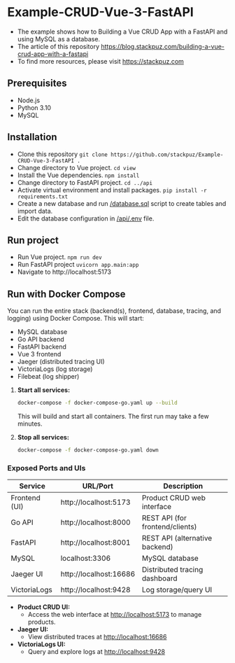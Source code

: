 # Example-CRUD-Vue-3-FastAPI
- The example shows how to Building a Vue CRUD App with a FastAPI and using MySQL as a database.
- The article of this repository https://blog.stackpuz.com/building-a-vue-crud-app-with-a-fastapi
- To find more resources, please visit https://stackpuz.com

## Prerequisites
- Node.js
- Python 3.10
- MySQL

## Installation
- Clone this repository `git clone https://github.com/stackpuz/Example-CRUD-Vue-3-FastAPI .`
- Change directory to Vue project. `cd view`
- Install the Vue dependencies. `npm install`
- Change directory to FastAPI project. `cd ../api`
- Activate virtual environment and install packages. `pip install -r requirements.txt`
- Create a new database and run [/database.sql](/database.sql) script to create tables and import data.
- Edit the database configuration in [/api/.env](/api/.env) file.

## Run project

- Run Vue project. `npm run dev`
- Run FastAPI project `uvicorn app.main:app`
- Navigate to http://localhost:5173

## Run with Docker Compose

You can run the entire stack (backend(s), frontend, database, tracing, and logging) using Docker Compose. This will start:
- MySQL database
- Go API backend
- FastAPI backend
- Vue 3 frontend
- Jaeger (distributed tracing UI)
- VictoriaLogs (log storage)
- Filebeat (log shipper)

1. **Start all services:**
   ```bash
   docker-compose -f docker-compose-go.yaml up --build
   ```
   This will build and start all containers. The first run may take a few minutes.

2. **Stop all services:**
   ```bash
   docker-compose -f docker-compose-go.yaml down
   ```

### Exposed Ports and UIs

| Service         | URL/Port                | Description                       |
|----------------|-------------------------|-----------------------------------|
| Frontend (UI)  | http://localhost:5173   | Product CRUD web interface        |
| Go API         | http://localhost:8000   | REST API (for frontend/clients)   |
| FastAPI        | http://localhost:8001   | REST API (alternative backend)    |
| MySQL          | localhost:3306          | MySQL database                    |
| Jaeger UI      | http://localhost:16686  | Distributed tracing dashboard     |
| VictoriaLogs   | http://localhost:9428   | Log storage/query UI              |

- **Product CRUD UI:**
  - Access the web interface at [http://localhost:5173](http://localhost:5173) to manage products.
- **Jaeger UI:**
  - View distributed traces at [http://localhost:16686](http://localhost:16686)
- **VictoriaLogs UI:**
  - Query and explore logs at [http://localhost:9428](http://localhost:9428)
